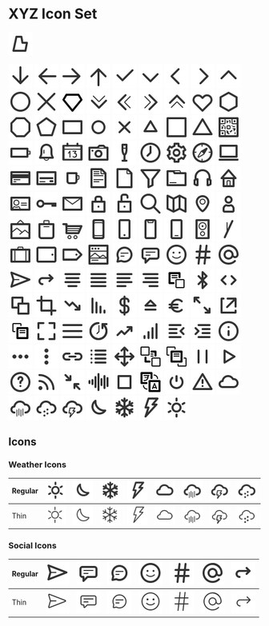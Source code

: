 # XYZ Icon Set

[![](/icons/logo.bartaxyz.svg)](http://ondrejbarta.xyz)

![](/icons/basic.regular.arrowDown.svg)
![](/icons/basic.regular.arrowLeft.svg)
![](/icons/basic.regular.arrowRight.svg)
![](/icons/basic.regular.arrowUp.svg)
![](/icons/basic.regular.check.svg)
![](/icons/basic.regular.chevronDown.svg)
![](/icons/basic.regular.chevronLeft.svg)
![](/icons/basic.regular.chevronRight.svg)
![](/icons/basic.regular.chevronUp.svg)
![](/icons/basic.regular.circle.svg)
![](/icons/basic.regular.cross.svg)
![](/icons/basic.regular.diamond.svg)
![](/icons/basic.regular.doubleChevronDown.svg)
![](/icons/basic.regular.doubleChevronLeft.svg)
![](/icons/basic.regular.doubleChevronRight.svg)
![](/icons/basic.regular.doubleChevronUp.svg)
![](/icons/basic.regular.heart.svg)
![](/icons/basic.regular.hexagon.svg)
![](/icons/basic.regular.octagon.svg)
![](/icons/basic.regular.pentagon.svg)
![](/icons/basic.regular.rectangle.svg)
![](/icons/basic.regular.smallCircle.svg)
![](/icons/basic.regular.smallCross.svg)
![](/icons/basic.regular.smallTriangle.svg)
![](/icons/basic.regular.square.svg)
![](/icons/basic.regular.triangle.svg)
![](/icons/object.regular.QRCode.svg)
![](/icons/object.regular.battery.svg)
![](/icons/object.regular.bell.svg)
![](/icons/object.regular.calendar.svg)
![](/icons/object.regular.camera.svg)
![](/icons/object.regular.champaigne.svg)
![](/icons/object.regular.clock.svg)
![](/icons/object.regular.cog.svg)
![](/icons/object.regular.compass.svg)
![](/icons/object.regular.computer.svg)
![](/icons/object.regular.creditCardBack.svg)
![](/icons/object.regular.creditCardFront.svg)
![](/icons/object.regular.cup.svg)
![](/icons/object.regular.document.svg)
![](/icons/object.regular.emptyDocument.svg)
![](/icons/object.regular.filter.svg)
![](/icons/object.regular.folder.svg)
![](/icons/object.regular.headphones.svg)
![](/icons/object.regular.home.svg)
![](/icons/object.regular.id.svg)
![](/icons/object.regular.key.svg)
![](/icons/object.regular.letterEnvelope.svg)
![](/icons/object.regular.lock.svg)
![](/icons/object.regular.lockUnlocked.svg)
![](/icons/object.regular.magnifyingGlass.svg)
![](/icons/object.regular.map.svg)
![](/icons/object.regular.mapPin.svg)
![](/icons/object.regular.person.svg)
![](/icons/object.regular.picture.svg)
![](/icons/object.regular.shoppingBag.svg)
![](/icons/object.regular.shoppingCart.svg)
![](/icons/object.regular.smartphone.svg)
![](/icons/object.regular.smartphoneButton.svg)
![](/icons/object.regular.smartphoneNotch.svg)
![](/icons/object.regular.smartphoneWideButton.svg)
![](/icons/object.regular.speaker.svg)
![](/icons/object.regular.stick.svg)
![](/icons/object.regular.suitcase.svg)
![](/icons/object.regular.tablet.svg)
![](/icons/object.regular.tag.svg)
![](/icons/object.regular.window.svg)
![](/icons/social.regular.chatBubbleCircle.svg)
![](/icons/social.regular.chatBubbleSquare.svg)
![](/icons/social.regular.emoji.svg)
![](/icons/social.regular.hashtag.svg)
![](/icons/social.regular.mention.svg)
![](/icons/social.regular.paperPlane.svg)
![](/icons/social.regular.reply.svg)
![](/icons/ui.regular.alignCenter.svg)
![](/icons/ui.regular.alignJustify.svg)
![](/icons/ui.regular.alignLeft.svg)
![](/icons/ui.regular.alignRight.svg)
![](/icons/ui.regular.backOne.svg)
![](/icons/ui.regular.bluetooth.svg)
![](/icons/ui.regular.code.svg)
![](/icons/ui.regular.copy.svg)
![](/icons/ui.regular.crop.svg)
![](/icons/ui.regular.decreasingArrow.svg)
![](/icons/ui.regular.decreasingLines.svg)
![](/icons/ui.regular.dollar.svg)
![](/icons/ui.regular.eject.svg)
![](/icons/ui.regular.euro.svg)
![](/icons/ui.regular.expand.svg)
![](/icons/ui.regular.external.svg)
![](/icons/ui.regular.forwardOne.svg)
![](/icons/ui.regular.fullscreen.svg)
![](/icons/ui.regular.hamburger.svg)
![](/icons/ui.regular.history.svg)
![](/icons/ui.regular.increasingArrow.svg)
![](/icons/ui.regular.increasingLines.svg)
![](/icons/ui.regular.indentLeft.svg)
![](/icons/ui.regular.indentRight.svg)
![](/icons/ui.regular.info.svg)
![](/icons/ui.regular.kebabMenuHorizontal.svg)
![](/icons/ui.regular.kebabMenuVertical.svg)
![](/icons/ui.regular.link.svg)
![](/icons/ui.regular.list.svg)
![](/icons/ui.regular.move.svg)
![](/icons/ui.regular.moveBack.svg)
![](/icons/ui.regular.moveForward.svg)
![](/icons/ui.regular.pause.svg)
![](/icons/ui.regular.play.svg)
![](/icons/ui.regular.questionMark.svg)
![](/icons/ui.regular.rss.svg)
![](/icons/ui.regular.shrink.svg)
![](/icons/ui.regular.soundwave.svg)
![](/icons/ui.regular.stop.svg)
![](/icons/ui.regular.translate.svg)
![](/icons/ui.regular.turnOnOff.svg)
![](/icons/ui.regular.warning.svg)
![](/icons/weather.regular.cloud.svg)
![](/icons/weather.regular.cloudRain.svg)
![](/icons/weather.regular.cloudSnowflake.svg)
![](/icons/weather.regular.cloudStorm.svg)
![](/icons/weather.regular.moon.svg)
![](/icons/weather.regular.snowflake.svg)
![](/icons/weather.regular.storm.svg)
![](/icons/weather.regular.sun.svg)

## Icons

### Weather Icons

| Regular | ![](/icons/weather.regular.sun.svg) | ![](/icons/weather.regular.moon.svg) | ![](/icons/weather.regular.snowflake.svg) | ![](/icons/weather.regular.storm.svg) | ![](/icons/weather.regular.cloud.svg) | ![](/icons/weather.regular.cloudRain.svg) | ![](/icons/weather.regular.cloudStorm.svg) | ![](/icons/weather.regular.cloudSnowflake.svg)
| --- | --- | --- | --- | --- | --- | --- | --- | --- |
| Thin | ![](/icons/weather.thin.sun.svg) | ![](/icons/weather.thin.moon.svg) | ![](/icons/weather.thin.snowflake.svg) | ![](/icons/weather.thin.storm.svg) | ![](/icons/weather.thin.cloud.svg) | ![](/icons/weather.thin.cloudRain.svg) | ![](/icons/weather.thin.cloudStorm.svg) | ![](/icons/weather.thin.cloudSnowflake.svg) |

### Social Icons

| Regular | ![](/icons/social.regular.paperPlane.svg) | ![](/icons/social.regular.chatBubbleSquare.svg) | ![](/icons/social.regular.chatBubbleCircle.svg) | ![](/icons/social.regular.emoji.svg) | ![](/icons/social.regular.hashtag.svg) | ![](/icons/social.regular.mention.svg) | ![](/icons/social.regular.reply.svg)
| --- | --- | --- | --- | --- | --- | --- | --- |
| Thin | ![](/icons/social.thin.paperPlane.svg) | ![](/icons/social.thin.chatBubbleSquare.svg) | ![](/icons/social.thin.chatBubbleCircle.svg) | ![](/icons/social.thin.emoji.svg) | ![](/icons/social.thin.hashtag.svg) | ![](/icons/social.thin.mention.svg) | ![](/icons/social.thin.reply.svg)



